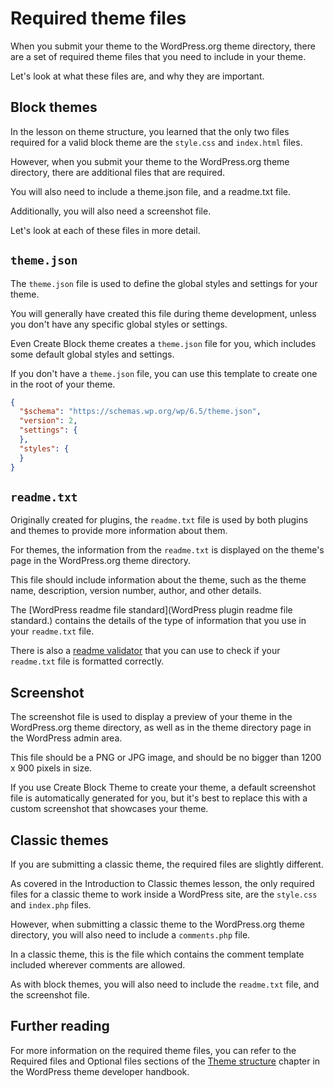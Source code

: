 # Required theme files

When you submit your theme to the WordPress.org theme directory, there are a set of required theme files that you need to include in your theme.

Let's look at what these files are, and why they are important.

## Block themes

In the lesson on theme structure, you learned that the only two files required for a valid block theme are the `style.css` and `index.html` files.

However, when you submit your theme to the WordPress.org theme directory, there are additional files that are required.

You will also need to include a theme.json file, and a readme.txt file.

Additionally, you will also need a screenshot file.

Let's look at each of these files in more detail.

## `theme.json`

The `theme.json` file is used to define the global styles and settings for your theme.

You will generally have created this file during theme development, unless you don't have any specific global styles or settings.

Even Create Block theme creates a `theme.json` file for you, which includes some default global styles and settings.

If you don't have a `theme.json` file, you can use this template to create one in the root of your theme.

```json
{
  "$schema": "https://schemas.wp.org/wp/6.5/theme.json",
  "version": 2,
  "settings": {
  },
  "styles": {
  }
}
```

## `readme.txt`

Originally created for plugins, the `readme.txt` file is used by both plugins and themes to provide more information about them. 

For themes, the information from the `readme.txt` is displayed on the theme's page in the WordPress.org theme directory.

This file should include information about the theme, such as the theme name, description, version number, author, and other details.

The [WordPress readme file standard](WordPress plugin readme file standard.) contains the details of the type of information that you use in your `readme.txt` file.

There is also a [readme validator](https://wordpress.org/plugins/developers/readme-validator/) that you can use to check if your `readme.txt` file is formatted correctly.

## Screenshot

The screenshot file is used to display a preview of your theme in the WordPress.org theme directory, as well as in the theme directory page in the WordPress admin area.

This file should be a PNG or JPG image, and should be no bigger than 1200 x 900 pixels in size.

If you use Create Block Theme to create your theme, a default screenshot file is automatically generated for you, but it's best to replace this with a custom screenshot that showcases your theme.

## Classic themes

If you are submitting a classic theme, the required files are slightly different.

As covered in the Introduction to Classic themes lesson, the only required files for a classic theme to work inside a WordPress site, are the `style.css` and `index.php` files.

However, when submitting a classic theme to the WordPress.org theme directory, you will also need to include a `comments.php` file.

In a classic theme, this is the file which contains the comment template included wherever comments are allowed. 

As with block themes, you will also need to include the `readme.txt` file, and the screenshot file.

## Further reading

For more information on the required theme files, you can refer to the Required files and Optional files sections of the [Theme structure](https://developer.wordpress.org/themes/core-concepts/theme-structure/#required-files) chapter in the WordPress theme developer handbook.
